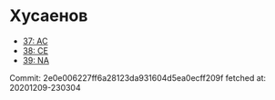 # Хусаенов
- [37: AC](37.md)
- [38: CE](38.md)
- [39: NA](39.md)

Commit: 2e0e006227ff6a28123da931604d5ea0ecff209f
 fetched at: 20201209-230304
